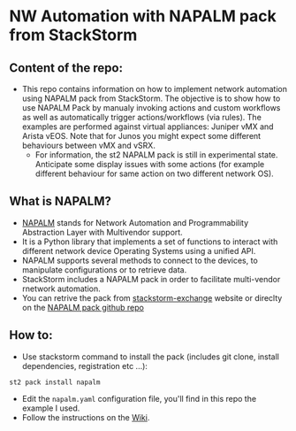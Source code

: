 # NW Automation with NAPALM pack from StackStorm

## Content of the repo:
- This repo contains information on how to implement network automation using NAPALM pack from StackStorm. The objective is to show how to use NAPALM Pack by manualy invoking actions and custom workflows as well as automatically trigger actions/workflows (via rules). The examples are performed against virtual appliances: Juniper vMX and Arista vEOS. Note that for Junos you might expect some different behaviours between vMX and vSRX. 
	- For information, the st2 NAPALM pack is still in experimental state. Anticipate some display issues with some actions (for example different behaviour for same action on two different network OS).

## What is NAPALM?
- [NAPALM](https://napalm.readthedocs.io/en/latest/index.html) stands for Network Automation and Programmability Abstraction Layer with Multivendor support.
- It is a Python library that implements a set of functions to interact with different network device Operating Systems using a unified API.
- NAPALM supports several methods to connect to the devices, to manipulate configurations or to retrieve data.
- StackStorm includes a NAPALM pack in order to facilitate multi-vendor rnetwork automation.
- You can retrive the pack from [stackstorm-exchange](https://exchange.stackstorm.org/) website or direclty on the [NAPALM pack github repo](https://github.com/StackStorm-Exchange/stackstorm-napalm)

## How to:
- Use stackstorm command to install the pack (includes git clone, install dependencies, registration etc ...):
```
st2 pack install napalm
```
- Edit the ```napalm.yaml``` configuration file, you'll find in this repo the example I used.  
- Follow the instructions on the [Wiki](https://github.com/mab27/st2_napalm/wiki).

